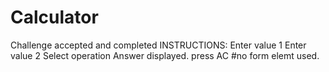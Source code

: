 # Calculator
Challenge accepted and completed
INSTRUCTIONS:
Enter value 1 
Enter value 2 
Select operation
Answer displayed.
press AC
#no form elemt used.
